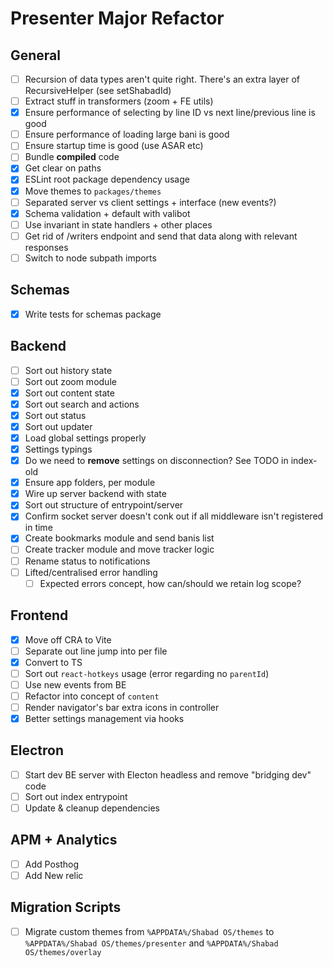 # Presenter Major Refactor

## General

- [ ] Recursion of data types aren't quite right. There's an extra layer of RecursiveHelper (see setShabadId)
- [ ] Extract stuff in transformers (zoom + FE utils)
- [x] Ensure performance of selecting by line ID vs next line/previous line is good
- [ ] Ensure performance of loading large bani is good
- [ ] Ensure startup time is good (use ASAR etc)
- [ ] Bundle **compiled** code
- [x] Get clear on paths
- [x] ESLint root package dependency usage
- [x] Move themes to `packages/themes`
- [ ] Separated server vs client settings + interface (new events?)
- [x] Schema validation + default with valibot
- [ ] Use invariant in state handlers + other places
- [ ] Get rid of /writers endpoint and send that data along with relevant responses
- [ ] Switch to node subpath imports

## Schemas

- [x] Write tests for schemas package

## Backend

- [ ] Sort out history state
- [ ] Sort out zoom module
- [x] Sort out content state
- [x] Sort out search and actions
- [x] Sort out status
- [x] Sort out updater
- [x] Load global settings properly
- [x] Settings typings
- [x] Do we need to **remove** settings on disconnection? See TODO in index-old
- [x] Ensure app folders, per module
- [x] Wire up server backend with state
- [x] Sort out structure of entrypoint/server
- [x] Confirm socket server doesn't conk out if all middleware isn't registered in time
- [x] Create bookmarks module and send banis list
- [ ] Create tracker module and move tracker logic
- [ ] Rename status to notifications
- [ ] Lifted/centralised error handling
  - [ ] Expected errors concept, how can/should we retain log scope?

## Frontend

- [x] Move off CRA to Vite
- [ ] Separate out line jump into per file
- [x] Convert to TS
- [ ] Sort out `react-hotkeys` usage (error regarding no `parentId`)
- [ ] Use new events from BE
- [ ] Refactor into concept of `content`
- [ ] Render navigator's bar extra icons in controller
- [x] Better settings management via hooks

## Electron

- [ ] Start dev BE server with Electon headless and remove "bridging dev" code
- [ ] Sort out index entrypoint
- [ ] Update & cleanup dependencies

## APM + Analytics

- [ ] Add Posthog
- [ ] Add New relic

## Migration Scripts

- [ ] Migrate custom themes from `%APPDATA%/Shabad OS/themes` to `%APPDATA%/Shabad OS/themes/presenter` and `%APPDATA%/Shabad OS/themes/overlay`
